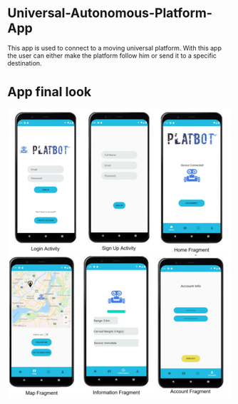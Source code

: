 # Universal-Autonomous-Platform-App

This app is used to connect to a moving universal platform.
With this app the user can either make the platform follow him or send it to a specific destination.

# App final look
![](app%20final%20look/AFL1.JPG)
![](app%20final%20look/AFL2.JPG)
